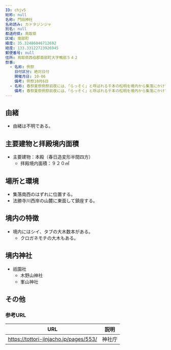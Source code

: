 ```yaml
---
ID: chjv5
総称: null
名称: 門田神社
名称読み: カドタジンジャ
別名: null
都道府県: 鳥取県
区域: 南部町
緯度: 35.32486046712692
経度: 133.33122723926945
郵便番号: null
住所: 鳥取県西伯郡南部町大字鴨部５４２
祭事:
  - 名称: 例祭
    日付区分: 絶対日付
    開催月日: 10-06
    備考: 例祭10月6日
  - 名称: 春祭夏祭例祭前夜には、「らっそく」と呼ばれる千本の松明を境内から集落にかけて灯す行事がある。子供相撲の奉納がある。
    備考: 春祭夏祭例祭前夜には、「らっそく」と呼ばれる千本の松明を境内から集落にかけて灯す行事がある。子供相撲の奉納がある。
---
```


## 由緒

- 由緒は不明である。

## 主要建物と拝殿境内面積

- 主要建物：本殿（春日造変形半間四方）
  - 拝殿境内面積：９２０㎡

## 場所と環境

- 集落南西のはずれに位置する。
- 法勝寺川西岸の山麓に東面して鎮座する。

## 境内の特徴

- 境内にはシイ、タブの大木数本がある。
  - クロガネモチの大木もある。

## 境内神社

- 祇園社
  - 木野山神社
  - 峯山神社

## その他

### 参考URL

| URL                                    | 説明   |
| -------------------------------------- | ------ |
| https://tottori-jinjacho.jp/pages/553/ | 神社庁 |
